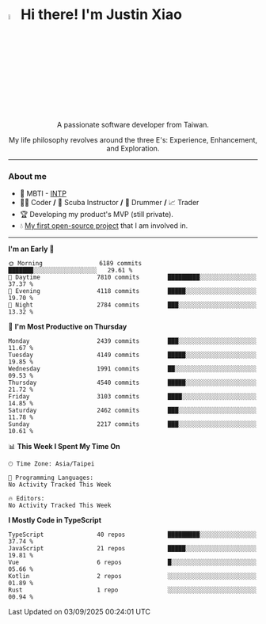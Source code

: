 # <img src="https://media.giphy.com/media/hvRJCLFzcasrR4ia7z/giphy.gif" width="5%">Hi there! I'm Justin Xiao
<p align="center">A passionate software developer from Taiwan.  </p>
<p align="center">My life philosophy revolves around the three E's: Experience, Enhancement, and Exploration.</p>

---
### About me
- 👀 MBTI - [INTP](https://www.16personalities.com/intp-personality)
- 👨‍💻 Coder **/** 🤿 Scuba Instructor **/** 🥁 Drummer **/** 📈 Trader
- 🏆 Developing my product's MVP (still private).
- 💧 [My first open-source project](https://github.com/Game-as-a-Service/Game-Lobby-Web) that I am involved in.

---
<!--START_SECTION:waka-->
**I'm an Early 🐤** 

```text
🌞 Morning                6189 commits        ███████░░░░░░░░░░░░░░░░░░   29.61 % 
🌆 Daytime                7810 commits        █████████░░░░░░░░░░░░░░░░   37.37 % 
🌃 Evening                4118 commits        █████░░░░░░░░░░░░░░░░░░░░   19.70 % 
🌙 Night                  2784 commits        ███░░░░░░░░░░░░░░░░░░░░░░   13.32 % 
```
📅 **I'm Most Productive on Thursday** 

```text
Monday                   2439 commits        ███░░░░░░░░░░░░░░░░░░░░░░   11.67 % 
Tuesday                  4149 commits        █████░░░░░░░░░░░░░░░░░░░░   19.85 % 
Wednesday                1991 commits        ██░░░░░░░░░░░░░░░░░░░░░░░   09.53 % 
Thursday                 4540 commits        █████░░░░░░░░░░░░░░░░░░░░   21.72 % 
Friday                   3103 commits        ████░░░░░░░░░░░░░░░░░░░░░   14.85 % 
Saturday                 2462 commits        ███░░░░░░░░░░░░░░░░░░░░░░   11.78 % 
Sunday                   2217 commits        ███░░░░░░░░░░░░░░░░░░░░░░   10.61 % 
```


📊 **This Week I Spent My Time On** 

```text
🕑︎ Time Zone: Asia/Taipei

💬 Programming Languages: 
No Activity Tracked This Week

🔥 Editors: 
No Activity Tracked This Week
```

**I Mostly Code in TypeScript** 

```text
TypeScript               40 repos            █████████░░░░░░░░░░░░░░░░   37.74 % 
JavaScript               21 repos            █████░░░░░░░░░░░░░░░░░░░░   19.81 % 
Vue                      6 repos             █░░░░░░░░░░░░░░░░░░░░░░░░   05.66 % 
Kotlin                   2 repos             ░░░░░░░░░░░░░░░░░░░░░░░░░   01.89 % 
Rust                     1 repo              ░░░░░░░░░░░░░░░░░░░░░░░░░   00.94 % 
```




 Last Updated on 03/09/2025 00:24:01 UTC
<!--END_SECTION:waka-->

